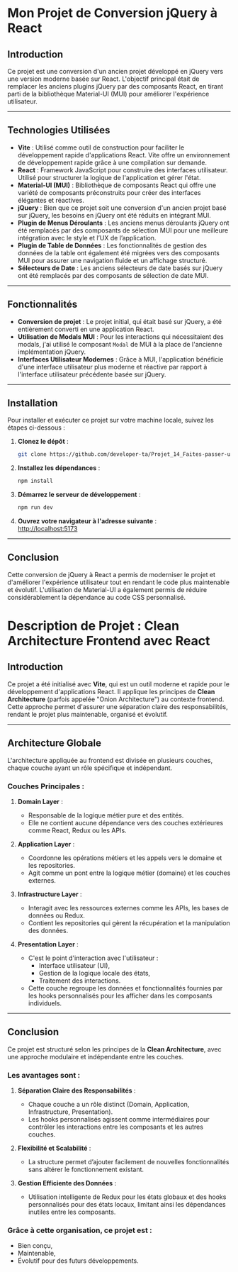 
# Mon Projet de Conversion jQuery à React  

## Introduction  

Ce projet est une conversion d'un ancien projet développé en jQuery vers une version moderne basée sur React. L'objectif principal était de remplacer les anciens plugins jQuery par des composants React, en tirant parti de la bibliothèque Material-UI (MUI) pour améliorer l'expérience utilisateur.  

---

## Technologies Utilisées  

- **Vite** : Utilisé comme outil de construction pour faciliter le développement rapide d'applications React. Vite offre un environnement de développement rapide grâce à une compilation sur demande.  
- **React** : Framework JavaScript pour construire des interfaces utilisateur. Utilisé pour structurer la logique de l'application et gérer l'état.  
- **Material-UI (MUI)** : Bibliothèque de composants React qui offre une variété de composants préconstruits pour créer des interfaces élégantes et réactives.  
- **jQuery** : Bien que ce projet soit une conversion d'un ancien projet basé sur jQuery, les besoins en jQuery ont été réduits en intégrant MUI.  
- **Plugin de Menus Déroulants** : Les anciens menus déroulants jQuery ont été remplacés par des composants de sélection MUI pour une meilleure intégration avec le style et l’UX de l’application.  
- **Plugin de Table de Données** : Les fonctionnalités de gestion des données de la table ont également été migrées vers des composants MUI pour assurer une navigation fluide et un affichage structuré.  
- **Sélecteurs de Date** : Les anciens sélecteurs de date basés sur jQuery ont été remplacés par des composants de sélection de date MUI.  

---

## Fonctionnalités  

- **Conversion de projet** : Le projet initial, qui était basé sur jQuery, a été entièrement converti en une application React.  
- **Utilisation de Modals MUI** : Pour les interactions qui nécessitaient des modals, j'ai utilisé le composant `Modal` de MUI à la place de l'ancienne implémentation jQuery.  
- **Interfaces Utilisateur Modernes** : Grâce à MUI, l'application bénéficie d'une interface utilisateur plus moderne et réactive par rapport à l'interface utilisateur précédente basée sur jQuery.  

---

## Installation  

Pour installer et exécuter ce projet sur votre machine locale, suivez les étapes ci-dessous :  

1. **Clonez le dépôt** :  
   ```bash  
   git clone https://github.com/developer-ta/Projet_14_Faites-passer-une-librairie-jQuery-vers-React-final-projet.git  
   ```

2. **Installez les dépendances** :  
   ```bash  
   npm install  
   ```

3. **Démarrez le serveur de développement** :  
   ```bash  
   npm run dev  
   ```

4. **Ouvrez votre navigateur à l'adresse suivante** :  
   [http://localhost:5173](http://localhost:5173)  

---

## Conclusion  

Cette conversion de jQuery à React a permis de moderniser le projet et d'améliorer l'expérience utilisateur tout en rendant le code plus maintenable et évolutif. L'utilisation de Material-UI a également permis de réduire considérablement la dépendance au code CSS personnalisé.



# Description de Projet : Clean Architecture Frontend avec React

## Introduction  

Ce projet a été initialisé avec **Vite**, qui est un outil moderne et rapide pour le développement d'applications React. Il applique les principes de **Clean Architecture** (parfois appelée "Onion Architecture") au contexte frontend. Cette approche permet d'assurer une séparation claire des responsabilités, rendant le projet plus maintenable, organisé et évolutif.

---

## Architecture Globale  

L'architecture appliquée au frontend est divisée en plusieurs couches, chaque couche ayant un rôle spécifique et indépendant.  

### Couches Principales :  

1. **Domain Layer** :  
   - Responsable de la logique métier pure et des entités.  
   - Elle ne contient aucune dépendance vers des couches extérieures comme React, Redux ou les APIs.  

2. **Application Layer** :  
   - Coordonne les opérations métiers et les appels vers le domaine et les repositories.  
   - Agit comme un pont entre la logique métier (domaine) et les couches externes.  

3. **Infrastructure Layer** :  
   - Interagit avec les ressources externes comme les APIs, les bases de données ou Redux.  
   - Contient les repositories qui gèrent la récupération et la manipulation des données.  

4. **Presentation Layer** :  
   - C'est le point d'interaction avec l'utilisateur :  
     - Interface utilisateur (UI),  
     - Gestion de la logique locale des états,  
     - Traitement des interactions.  
   - Cette couche regroupe les données et fonctionnalités fournies par les hooks personnalisés pour les afficher dans les composants individuels.  

---

## Conclusion  

Ce projet est structuré selon les principes de la **Clean Architecture**, avec une approche modulaire et indépendante entre les couches.  

### Les avantages sont :  

1. **Séparation Claire des Responsabilités** :  
   - Chaque couche a un rôle distinct (Domain, Application, Infrastructure, Presentation).  
   - Les hooks personnalisés agissent comme intermédiaires pour contrôler les interactions entre les composants et les autres couches.  

2. **Flexibilité et Scalabilité** :  
   - La structure permet d’ajouter facilement de nouvelles fonctionnalités sans altérer le fonctionnement existant.  

3. **Gestion Efficiente des Données** :  
   - Utilisation intelligente de Redux pour les états globaux et des hooks personnalisés pour des états locaux, limitant ainsi les dépendances inutiles entre les composants.  

### Grâce à cette organisation, ce projet est :  
- Bien conçu,  
- Maintenable,  
- Évolutif pour des futurs développements.

